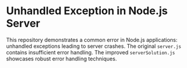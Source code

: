 # Unhandled Exception in Node.js Server

This repository demonstrates a common error in Node.js applications: unhandled exceptions leading to server crashes.  The original `server.js` contains insufficient error handling.  The improved `serverSolution.js` showcases robust error handling techniques.
